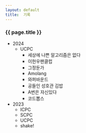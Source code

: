 ```yaml
---
layout: default
title:  기록
---
```


### {{ page.title }}

- 2024
  - UCPC
    - 세상에 나쁜 알고리즘은 없다
    - 이헌우팬클럽
    - 그정둔가
    - Amolang
    - 와퍼바운드
    - 공들인 성호관 김밥
    - A번은 자신있다
    - 코드뽑스
- 2023
  - ICPC
  - SCPC
  - UCPC
  - shake!
